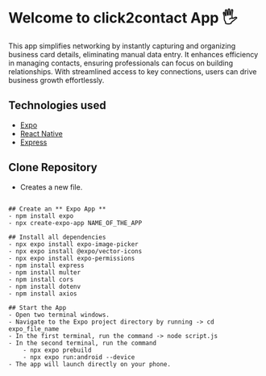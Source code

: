 # Welcome to click2contact App 🖐️
This app simplifies networking by instantly capturing and organizing business card details, eliminating manual data entry. It enhances efficiency in managing contacts, ensuring professionals can focus on building relationships. With streamlined access to key connections, users can drive business growth effortlessly.

## Technologies used
   - [Expo](https://docs.expo.dev/)
   - [React Native](https://reactnative.dev/docs/getting-started)
   - [Express](https://expressjs.com/)

## Clone Repository
   - Creates a new file.
   ```git clone <Repository_Link>

## Create an ** Expo App **
   - npm install expo
   - npx create-expo-app NAME_OF_THE_APP

## Install all dependencies
   - npx expo install expo-image-picker
   - npx expo install @expo/vector-icons
   - npx expo install expo-permissions
   - npm install express
   - npm install multer
   - npm install cors
   - npm install dotenv
   - npm install axios

## Start the App
   - Open two terminal windows.
   - Navigate to the Expo project directory by running -> cd expo_file_name
   - In the first terminal, run the command -> node script.js
   - In the second terminal, run the command
       - npx expo prebuild
       - npx expo run:android --device
   - The app will launch directly on your phone.

